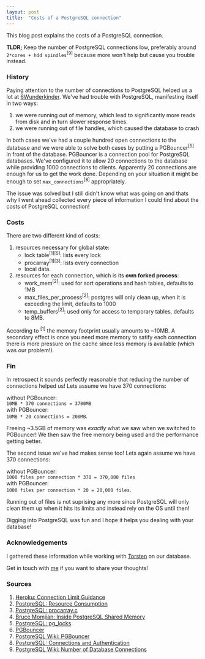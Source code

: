 ```yaml
---
layout: post
title:  "Costs of a PostgreSQL connection"
---
```


This blog post explains the costs of a PostgreSQL connection. 

__TLDR;__ Keep the number of PostgreSQL connections low, preferably around `2*cores + hdd spindles`<sup>\[9\]</sup> because more won't help but cause you trouble instead.

### History

Paying attention to the number of connections to PostgreSQL helped us a lot at [6Wunderkinder](http://www.6wunderkinder.com). We've had trouble with PostgreSQL, manifesting itself in two ways:

1. we were running out of memory, which lead to significantly more reads from disk and in turn slower response times.
1. we were running out of file handles, which caused the database to crash

In both cases we've had a couple hundred open connections to the database and we were able to solve both cases by putting a PGBouncer<sup>\[5\]</sup> in front of the database.
PGBouncer is a connection pool for PostgreSQL databases. We've configured it to allow 20 connections to the database while providing 1000 connections to clients. Apparently 20 connections are enough for us to get the work done. Depending on your situation it might be enough to set `max_connections`<sup>\[8\]</sup> appropriately.

The issue was solved but I still didn't know what was going on and thats why I went ahead collected every piece of information I could find about the costs of PostgreSQL connection!

### Costs

There are two different kind of costs: 

1. resources necessary for global state:
   * lock table<sup>\[1\]</sup><sup>\[5\]</sup>: lists every lock
   * procarray<sup>\[1\]</sup><sup>\[3\]</sup>: lists every connection
   * local data.
1. resources for each connection, which is its __own forked process__:
   * work\_mem<sup>\[2\]</sup>: used for sort operations and hash tables, defaults to 1MB
   * max\_files\_per\_process<sup>\[2\]</sup>: postgres will only clean up, when it is exceeding the limit, defaults to 1000
   * temp\_buffers<sup>\[2\]</sup>: used only for access to temporary tables, defaults to 8MB.

According to <sup>\[1\]</sup> the memory footprint usually amounts to ~10MB. 
A secondary effect is once you need more memory to satify each connection there is more pressure on the cache since less memory is available (which was our problem!).

### Fin

In retrospect it sounds perfectly reasonable that reducing the number of connections helped us! Lets assume we have 370 connections: 

without PGBouncer:<br/>
`10MB * 370 connections = 3700MB`<br/>
with PGBouncer:<br/>
`10MB * 20 connections = 200MB`.

Freeing ~3.5GB of memory was _exactly_ what we saw when we switched to PGBouncer! We then saw the free memory being used and the performance getting better.

The second issue we've had makes sense too! Lets again assume we have 370 connections:

without PGBouncer:<br/>
`1000 files per connection * 370 = 370,000 files`<br/>
with PGBouncer:<br/>
`1000 files per connection * 20 = 20,000 files`.

Running out of files is not suprising any more since PostgreSQL will only clean them up when it hits its limits and instead rely on the OS until then! 

Digging into PostgreSQL was fun and I hope it helps you dealing with your database!

### Acknowledgements 

I gathered these information while working with [Torsten](http://torsten.io) on our database.

Get in touch with [me](/about) if you want to share your thoughts!

### Sources

1. [Heroku: Connection Limit Guidance](https://postgres.heroku.com/blog/past/2013/11/22/connection\_limit\_guidance/)<br />
2. [PostgreSQL: Resource Consumption](http://www.postgresql.org/docs/9.3/static/runtime-config-resource.html)<br />
3. [PostgreSQL: procarray.c](http://doxygen.postgresql.org/procarray_8c_source.html)<br />
4. [Bruce Momjian:  Inside PostgreSQL Shared Memory](http://www.slideshare.net/PostgresOpen/inside-shmem)<br />
5. [PostgreSQL: pg\_locks](http://www.postgresql.org/docs/9.3/static/view-pg-locks.html)<br />
6. [PGBouncer](http://pgfoundry.org/projects/pgbouncer/)<br />
7. [PostgreSQL Wiki: PGBouncer](http://wiki.postgresql.org/wiki/PgBouncer)<br />
8. [PostgreSQL: Connections and Authentication](http://www.postgresql.org/docs/9.3/static/runtime-config-connection.html#GUC-MAX-CONNECTIONS)
9. [PostgreSQL Wiki: Number of Database Connections](http://wiki.postgresql.org/wiki/Number_Of_Database_Connections)<br/>
